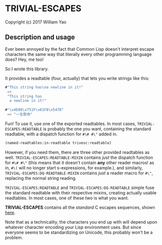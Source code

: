 # TRIVIAL-ESCAPES

Copyright (c) 2017 William Yao

## Description and usage

Ever been annoyed by the fact that Common Lisp doesn't interpret escape
characters the same way that literally every other programming language does?
Hey, me too!

So I wrote this library.

It provides a readtable (four, actually) that lets you write strings like this:

```lisp
#"This string has\na newline in it!"
 =>
 "This string has
  a newline in it!"
 
#"\x4E00\x751F\x61F8\x547D"
 => "一生懸命"
```

Fun! To use it, use one of the exported readtables. In most cases,
`TRIVIAL-ESCAPES:READTABLE` is probably the one you want, containing the
standard readtable, with a dispatch function for `#\# #\"` added in.

```lisp
(named-readtables:in-readtable trivesc:readtable)
```

However, if you need them, there are three other provided readtables as well.
`TRIVIAL-ESCAPES:READTABLE-MIXIN` contains *just* the dispatch function for
`#\# #\"` (this means that it doesn't contain **any** other reader macros!
as in, `#\(` will no longer start s-expressions, for example.), and similarly,
`TRIVIAL-ESCAPES:DQ-READTABLE-MIXIN` contains *just* a reader macro for `#\"`,
replacing the normal string reading.

`TRIVIAL-ESCAPES:READTABLE` and `TRIVIAL-ESCAPES:DQ-READTABLE` simple fuse
the standard readtable with their respective mixins, creating actually usable
readtables. In most cases, one of these two is what you want.

**TRIVIAL-ESCAPES** contains all the *standard* C escapes sequences, shown
[here](https://en.wikipedia.org/wiki/Escape_sequences_in_C#Table_of_escape_sequences).

Note that as a technicality, the characters you end up with will depend upon
whatever character encoding your Lisp environment uses. But since everyone
seems to be standardizing on Unicode, this probably won't be a problem.
